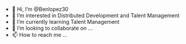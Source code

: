 - 👋 Hi, I’m @Benlopez30
- 👀 I’m interested in Distributed Development and Talent Management
- 🌱 I’m currently learning Talent Management
- 💞️ I’m looking to collaborate on ...
- 📫 How to reach me ...

<!---
Benlopez30/Benlopez30 is a ✨ special ✨ repository because its `README.md` (this file) appears on your GitHub profile.
You can click the Preview link to take a look at your changes.
--->
